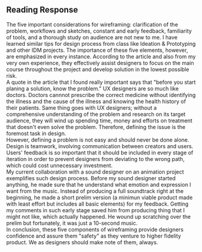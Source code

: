 <h2>Reading Response</h2>
The five important considerations for wireframing: clarification of the problem, workflows and sketches, constant and early feedback, familiarity of tools, and a thorough study on audience are not new to me. I have learned similar tips for design process from class like Ideation & Prototyping and other IDM projects. The importance of these five elements, however, are emphasized in every instance. According to the article and also from my very own experience, they effectively assist designers to focus on the main course throughout the project and develop solution in the lowest possible risk.
<br>
A quote in the article that I found really important says that "before you start planing a solution, know the problem." UX designers are so much like doctors. Doctors cannnot prescribe the correct medicine without identifying the illness and the cause of the illness and knowing the health history of their patients. Same thing goes with UX designers; without a comprehensive understanding of the problem and research on its target audience, they will wind up spending time, money and efforts on treatment that doesn't even solve the problem. Therefore, defining the issue is the foremost task in design.
<br>
However, defining a problem is not easy and should never be done alone. Design is teamwork, involving communication between creators and users. Users' feedback is so important that it should be included in every stage of iteration in order to prevent designers from deviating to the wrong path, which could cost unnecessary investment. 
<br>
My current collaboration with a sound designer on an animation project exemplifies such design process. Before my sound designer started anything, he made sure that he understand what emotion and expression I want from the music. Instead of producing a full soundtrack right at the beginning, he made a short prelim version (a minimun viable product made with least effort but includes all basic elements) for my feedback. Getting my comments in such early stage saved him from producing thing that I might not like, which actually happened. He wound up scratching over the prelim but fortunately, it was just a 10-second music. 
<br>
In conclusion, these five components of wireframing provide designers confidence and assure them "safety" as they venture to higher fidelity product. We as designers should make note of them, always. 

